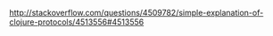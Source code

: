 http://stackoverflow.com/questions/4509782/simple-explanation-of-clojure-protocols/4513556#4513556

